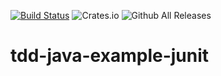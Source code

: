 [![Build Status](https://travis-ci.org/Coolguy3289/tdd-java-example-junit.svg?branch=master)](https://travis-ci.org/Coolguy3289/tdd-java-example-junit)
![Crates.io](https://img.shields.io/crates/l/rustc-serialize.svg)
![Github All Releases](https://img.shields.io/github/downloads/atom/atom/total.svg)


# tdd-java-example-junit
